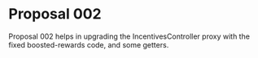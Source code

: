 # Proposal 002

Proposal 002 helps in upgrading the IncentivesController proxy with the fixed boosted-rewards code, and some getters.
